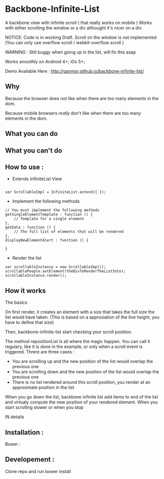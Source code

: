 Backbone-Infinite-List
===============================

A backbone view with infinite scroll ( that really works on mobile )
Works with either scrolling the window or a div althought it's nicer on a div.


NOTICE: Code is in working Draft.
Scroll on the window is not implemented (You can only use overflow scroll / webkit-overflow scroll )

WARNING : Still buggy when going up in the list, will fix this asap

Works smoothly on Android 4+;
iOs 5+;

Demo Available Here : http://ganmor.github.io/backbone-infinite-list/



Why 
------
Because the browser does not like when there are too many elements in the dom.

Because mobile browsers *really* don't like when there are too many elements in the dom.


What you can do
------

What you can't do
------

How to use :
-------------


* Extends InfiniteList View

```

var ScrollableImpl = InfiniteList.extend({ });

```

* Implement the following methods


```
// You must implement the following methods
getSingleElementTemplate : function () {
	// Template for a single element
},
getData : function () {
	// The full list of elements that will be rendered
},
displayNewElementAlert : function () {

}
 ```

* Render the list


```
var scrollableInstance = new ScrollableImpl();
scrollablePeople.setElement(theDivToRenderTheListInto);
scrollableInstance.render();

```


How it works
-----------

The basics

On first render, it creates an element with a size that takes the full size the list would have taken. 
(This is based on a approxiation of the line height, you have to define that size)

Then, backbone-infinite-list start checking your scroll position.

The method repositionList is all where the magic happen. You can call it regulary, like it is done in the example, or only when a scroll event is triggered. Threre are three cases :

- You are scrolling up and the new position of the list would overlap the previous one
- You are scrolling down and the new position of the list would overlap the previous one
- There is no list rendered around this scroll position, you render at an approximate position in the list


When you go down the list, backbone infinite list add items to end of the list and virtualy compute the new position of your rendered element. When you start scrolling slower or when you stop

IN details



Installation :
-------------

Bower :

Developement :
-------------

Clone repo and run
bower install
